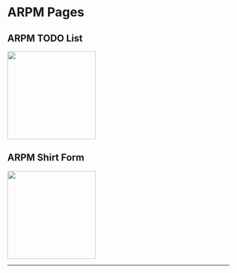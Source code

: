 <h1>ARPM Pages</h1>

<div class="card" style="width: 18rem;">
  <h2>ARPM TODO List</h2>
  <a href="https://arpm-awv.github.io/todo/" class="card-img-top">
    <img src="https://arpm-awv.github.io/img/jstodo.png" width="200">
  </a>
</div>

<div class="card" style="width: 18rem;">
  <h2>ARPM Shirt Form</h2>
  <a href="https://arpm-awv.github.io/Sheets2API/" class="card-img-top">
    <img src="https://arpm-awv.github.io/img/sheets2api.png" width="200">
  </a>
</div>
<hr />
